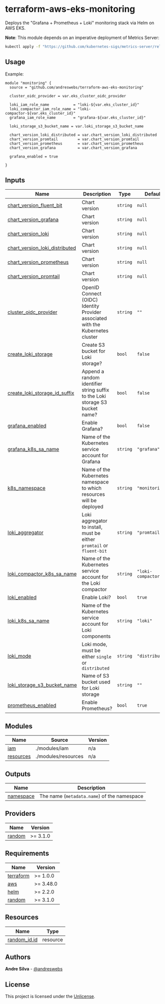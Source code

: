 # terraform-aws-eks-monitoring

[//]: # (BEGIN_TF_DOCS)
Deploys the "Grafana + Prometheus + Loki" monitoring stack via Helm on AWS EKS.

**Note**: This module depends on an imperative deployment of Metrics Server:
```sh
kubectl apply -f "https://github.com/kubernetes-sigs/metrics-server/releases/latest/download/components.yaml"
```

## Usage

Example:

```hcl
module "monitoring" {
  source = "github.com/andreswebs/terraform-aws-eks-monitoring"

  cluster_oidc_provider = var.eks_cluster_oidc_provider

  loki_iam_role_name           = "loki-${var.eks_cluster_id}"
  loki_compactor_iam_role_name = "loki-compactor-${var.eks_cluster_id}"
  grafana_iam_role_name        = "grafana-${var.eks_cluster_id}"

  loki_storage_s3_bucket_name = var.loki_storage_s3_bucket_name

  chart_version_loki_distributed = var.chart_version_loki_distributed
  chart_version_promtail         = var.chart_version_promtail
  chart_version_prometheus       = var.chart_version_prometheus
  chart_version_grafana          = var.chart_version_grafana

  grafana_enabled = true

}
```



## Inputs

| Name | Description | Type | Default | Required |
|------|-------------|------|---------|:--------:|
| <a name="input_chart_version_fluent_bit"></a> [chart\_version\_fluent\_bit](#input\_chart\_version\_fluent\_bit) | Chart version | `string` | `null` | no |
| <a name="input_chart_version_grafana"></a> [chart\_version\_grafana](#input\_chart\_version\_grafana) | Chart version | `string` | `null` | no |
| <a name="input_chart_version_loki"></a> [chart\_version\_loki](#input\_chart\_version\_loki) | Chart version | `string` | `null` | no |
| <a name="input_chart_version_loki_distributed"></a> [chart\_version\_loki\_distributed](#input\_chart\_version\_loki\_distributed) | Chart version | `string` | `null` | no |
| <a name="input_chart_version_prometheus"></a> [chart\_version\_prometheus](#input\_chart\_version\_prometheus) | Chart version | `string` | `null` | no |
| <a name="input_chart_version_promtail"></a> [chart\_version\_promtail](#input\_chart\_version\_promtail) | Chart version | `string` | `null` | no |
| <a name="input_cluster_oidc_provider"></a> [cluster\_oidc\_provider](#input\_cluster\_oidc\_provider) | OpenID Connect (OIDC) Identity Provider associated with the Kubernetes cluster | `string` | `""` | no |
| <a name="input_create_loki_storage"></a> [create\_loki\_storage](#input\_create\_loki\_storage) | Create S3 bucket for Loki storage? | `bool` | `false` | no |
| <a name="input_create_loki_storage_id_suffix"></a> [create\_loki\_storage\_id\_suffix](#input\_create\_loki\_storage\_id\_suffix) | Append a random identifier string suffix to the Loki storage S3 bucket name? | `bool` | `false` | no |
| <a name="input_grafana_enabled"></a> [grafana\_enabled](#input\_grafana\_enabled) | Enable Grafana? | `bool` | `false` | no |
| <a name="input_grafana_k8s_sa_name"></a> [grafana\_k8s\_sa\_name](#input\_grafana\_k8s\_sa\_name) | Name of the Kubernetes service account for Grafana | `string` | `"grafana"` | no |
| <a name="input_k8s_namespace"></a> [k8s\_namespace](#input\_k8s\_namespace) | Name of the Kubernetes namespace to which resources will be deployed | `string` | `"monitoring"` | no |
| <a name="input_loki_aggregator"></a> [loki\_aggregator](#input\_loki\_aggregator) | Loki aggregator to install, must be either `promtail` or `fluent-bit` | `string` | `"promtail"` | no |
| <a name="input_loki_compactor_k8s_sa_name"></a> [loki\_compactor\_k8s\_sa\_name](#input\_loki\_compactor\_k8s\_sa\_name) | Name of the Kubernetes service account for the Loki compactor | `string` | `"loki-compactor"` | no |
| <a name="input_loki_enabled"></a> [loki\_enabled](#input\_loki\_enabled) | Enable Loki? | `bool` | `true` | no |
| <a name="input_loki_k8s_sa_name"></a> [loki\_k8s\_sa\_name](#input\_loki\_k8s\_sa\_name) | Name of the Kubernetes service account for Loki components | `string` | `"loki"` | no |
| <a name="input_loki_mode"></a> [loki\_mode](#input\_loki\_mode) | Loki mode, must be either `single` or `distributed` | `string` | `"distributed"` | no |
| <a name="input_loki_storage_s3_bucket_name"></a> [loki\_storage\_s3\_bucket\_name](#input\_loki\_storage\_s3\_bucket\_name) | Name of S3 bucket used for Loki storage | `string` | `""` | no |
| <a name="input_prometheus_enabled"></a> [prometheus\_enabled](#input\_prometheus\_enabled) | Enable Prometheus? | `bool` | `true` | no |

## Modules

| Name | Source | Version |
|------|--------|---------|
| <a name="module_iam"></a> [iam](#module\_iam) | ./modules/iam | n/a |
| <a name="module_resources"></a> [resources](#module\_resources) | ./modules/resources | n/a |

## Outputs

| Name | Description |
|------|-------------|
| <a name="output_namespace"></a> [namespace](#output\_namespace) | The name (`metadata.name`) of the namespace |

## Providers

| Name | Version |
|------|---------|
| <a name="provider_random"></a> [random](#provider\_random) | >= 3.1.0 |

## Requirements

| Name | Version |
|------|---------|
| <a name="requirement_terraform"></a> [terraform](#requirement\_terraform) | >= 1.0.0 |
| <a name="requirement_aws"></a> [aws](#requirement\_aws) | >= 3.48.0 |
| <a name="requirement_helm"></a> [helm](#requirement\_helm) | >= 2.2.0 |
| <a name="requirement_random"></a> [random](#requirement\_random) | >= 3.1.0 |

## Resources

| Name | Type |
|------|------|
| [random_id.id](https://registry.terraform.io/providers/hashicorp/random/latest/docs/resources/id) | resource |

[//]: # (END_TF_DOCS)

## Authors

**Andre Silva** - [@andreswebs](https://github.com/andreswebs)

## License

This project is licensed under the [Unlicense](UNLICENSE.md).
